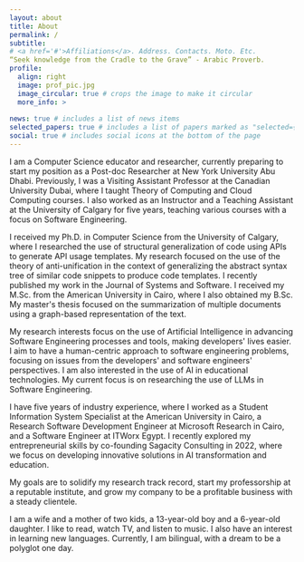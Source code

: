 ```yaml
---
layout: about
title: About
permalink: /
subtitle: 
# <a href='#'>Affiliations</a>. Address. Contacts. Moto. Etc.
“Seek knowledge from the Cradle to the Grave” - Arabic Proverb.
profile:
  align: right
  image: prof_pic.jpg
  image_circular: true # crops the image to make it circular
  more_info: >
    
news: true # includes a list of news items
selected_papers: true # includes a list of papers marked as "selected={true}"
social: true # includes social icons at the bottom of the page
---
```

I am a Computer Science educator and researcher, currently preparing to start my position as a Post-doc Researcher at New York University Abu Dhabi. Previously, I was a Visiting Assistant Professor at the Canadian University Dubai, where I taught Theory of Computing and Cloud Computing courses. I also worked as an Instructor and a Teaching Assistant at the University of Calgary for five years, teaching various courses with a focus on Software Engineering.

I received my Ph.D. in Computer Science from the University of Calgary, where I researched the use of structural generalization of code using APIs to generate API usage templates. My research focused on the use of the theory of anti-unification in the context of generalizing the abstract syntax tree of similar code snippets to produce code templates. I recently published my work in the Journal of Systems and Software. I received my M.Sc. from the American University in Cairo, where I also obtained my B.Sc. My master's thesis focused on the summarization of multiple documents using a graph-based representation of the text.

My research interests focus on the use of Artificial Intelligence in advancing Software Engineering processes and tools, making developers' lives easier. I aim to have a human-centric approach to software engineering problems, focusing on issues from the developers' and software engineers' perspectives. I am also interested in the use of AI in educational technologies. My current focus is on researching the use of LLMs in Software Engineering.

I have five years of industry experience, where I worked as a Student Information System Specialist at the American University in Cairo, a Research Software Development Engineer at Microsoft Research in Cairo, and a Software Engineer at ITWorx Egypt. I recently explored my entrepreneurial skills by co-founding Sagacity Consulting in 2022, where we focus on developing innovative solutions in AI transformation and education.

My goals are to solidify my research track record, start my professorship at a reputable institute, and grow my company to be a profitable business with a steady clientele.

I am a wife and a mother of two kids, a 13-year-old boy and a 6-year-old daughter. I like to read, watch TV, and listen to music. I also have an interest in learning new languages. Currently, I am bilingual, with a dream to be a polyglot one day.